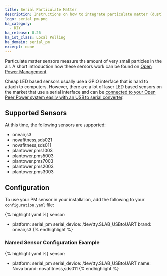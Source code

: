 ```yaml
---
title: Serial Particulate Matter
description: Instructions on how to integrate particulate matter (dust) sensors with Open Peer Power.
logo: serial_pm.png
ha_category:
  - DIY
ha_release: 0.26
ha_iot_class: Local Polling
ha_domain: serial_pm
excerpt: none
---
```


Particulate matter sensors measure the amount of very small particles in the air. A short introduction how these sensors work can be found on [Open Power Management](https://www.open-homeautomation.com/2016/07/19/measuring-air-quality/).

Cheap LED based sensors usually use a GPIO interface that is hard to attach to computers. However, there are a lot of laser LED based sensors on the market that use a serial interface and can be [connected to your Open Peer Power system easily with an USB to serial converter](https://www.open-homeautomation.com/2016/07/20/connecting-an-particulate-matter-sensor-to-your-pc-or-mac/).

## Supported Sensors

At this time, the following sensors are supported:

* oneair,s3
* novafitness,sds021
* novafitness,sds011
* plantower,pms1003
* plantower,pms5003
* plantower,pms7003
* plantower,pms2003
* plantower,pms3003

## Configuration

To use your PM sensor in your installation, add the following to your `configuration.yaml` file:

{% highlight yaml %}
sensor:
  - platform: serial_pm
    serial_device: /dev/tty.SLAB_USBtoUART
    brand: oneair,s3
{% endhighlight %}

### Named Sensor Configuration Example

{% highlight yaml %}
sensor:
  - platform: serial_pm
    serial_device: /dev/tty.SLAB_USBtoUART
    name: Nova
    brand: novafitness,sds011
{% endhighlight %}
